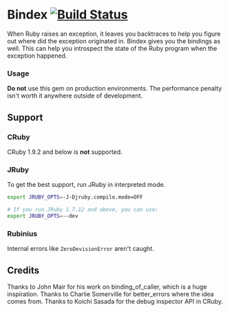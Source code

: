 # Bindex [![Build Status](https://travis-ci.org/gsamokovarov/bindex.svg?branch=master)](https://travis-ci.org/gsamokovarov/bindex)

When Ruby raises an exception, it leaves you backtraces to help you figure out
where did the exception originated in. Bindex gives you the bindings as well.
This can help you introspect the state of the Ruby program when the exception
happened.

### Usage

**Do not** use this gem on production environments. The performance penalty isn't
worth it anywhere outside of development.

## Support

### CRuby

CRuby 1.9.2 and below is **not** supported.

### JRuby

To get the best support, run JRuby in interpreted mode.

```bash
export JRUBY_OPTS=-J-Djruby.compile.mode=OFF

# If you run JRuby 1.7.12 and above, you can use:
export JRUBY_OPTS=--dev
```

### Rubinius

Internal errors like `ZeroDevisionError` aren't caught.

## Credits

Thanks to John Mair for his work on binding_of_caller, which is a huge
inspiration. Thanks to Charlie Somerville for better_errors where the idea
comes from. Thanks to Koichi Sasada for the debug inspector API in CRuby.
